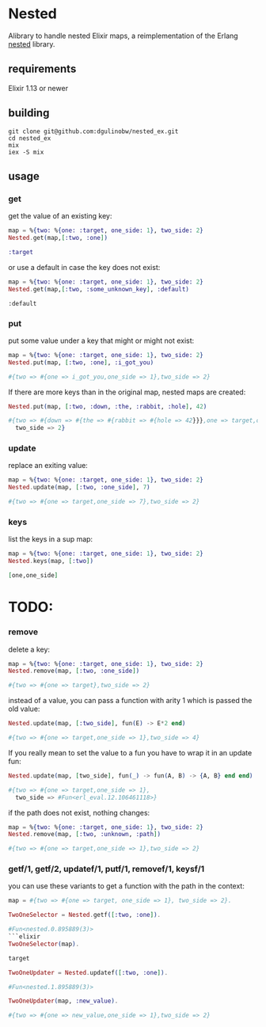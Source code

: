 # Nested

Alibrary to handle nested Elixir maps, a reimplementation of the Erlang [nested](https://github.com/odo/nested) library.

## requirements
Elixir 1.13 or newer

## building

```
git clone git@github.com:dgulinobw/nested_ex.git
cd nested_ex
mix
iex -S mix
```

## usage

### get

get the value of an existing key:

```elixir
map = %{two: %{one: :target, one_side: 1}, two_side: 2}
Nested.get(map,[:two, :one])
```
```elixir
:target
```

or use a default in case the key does not exist:


```elixir
map = %{two: %{one: :target, one_side: 1}, two_side: 2}
Nested.get(map,[:two, :some_unknown_key], :default)
```
```
:default
```

### put
put some value under a key that might or might not exist:

```elixir
map = %{two: %{one: :target, one_side: 1}, two_side: 2}
Nested.put(map, [:two, :one], :i_got_you)
```
```elixir
#{two => #{one => i_got_you,one_side => 1},two_side => 2}
```

If there are more keys than in the original map, nested maps are created:

```elixir
Nested.put(map, [:two, :down, :the, :rabbit, :hole], 42)
```
```elixir
#{two => #{down => #{the => #{rabbit => #{hole => 42}}},one => target,one_side => 1},
  two_side => 2}
```

### update

replace an exiting value:

```elixir
map = %{two: %{one: :target, one_side: 1}, two_side: 2}
Nested.update(map, [:two, :one_side], 7)
```
```elixir
#{two => #{one => target,one_side => 7},two_side => 2}
```

### keys
list the keys in a sup map:

```elixir
map = %{two: %{one: :target, one_side: 1}, two_side: 2}
Nested.keys(map, [:two])
```
```elixir
[one,one_side]
```
# TODO:

### remove

delete a key:

```elixir
map = %{two: %{one: :target, one_side: 1}, two_side: 2}
Nested.remove(map, [:two, :one_side])
```
```elixir
#{two => #{one => target},two_side => 2}
```

instead of a value, you can pass a function with arity 1 which is passed the old value:

```elixir
Nested.update(map, [:two_side], fun(E) -> E*2 end)
```
```elixir
#{two => #{one => target,one_side => 1},two_side => 4}
```

If you really mean to set the value to a fun you have to wrap it in an update fun:

```elixir
Nested.update(map, [two_side], fun(_) -> fun(A, B) -> {A, B} end end)
```
```elixir
#{two => #{one => target,one_side => 1},
  two_side => #Fun<erl_eval.12.106461118>}
```

if the path does not exist, nothing changes:

```elixir
map = %{two: %{one: :target, one_side: 1}, two_side: 2}
Nested.remove(map, [:two, :unknown, :path])
```
```elixir
#{two => #{one => target,one_side => 1},two_side => 2}
```

### getf/1, getf/2, updatef/1, putf/1, removef/1, keysf/1

you can use these variants to get a function with the path in the context:

```elixir
map = #{two => #{one => target, one_side => 1}, two_side => 2}.
```
```elixir
TwoOneSelector = Nested.getf([:two, :one]).
```
```elixir
#Fun<nested.0.895889(3)>
```elixir
TwoOneSelector(map).
```
```elixir
target
```
```elixir
TwoOneUpdater = Nested.updatef([:two, :one]).
```
```elixir
#Fun<nested.1.895889(3)>
```
```elixir
TwoOneUpdater(map, :new_value).
```
```elixir
#{two => #{one => new_value,one_side => 1},two_side => 2}
```
